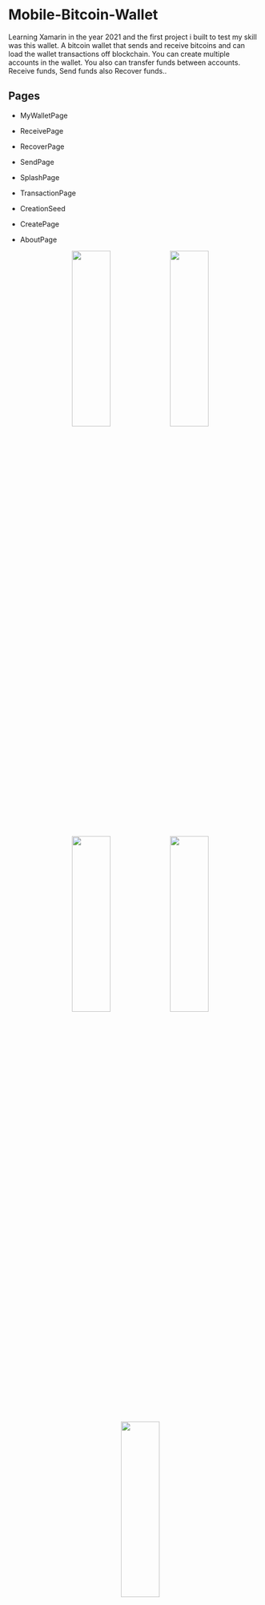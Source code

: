 # Mobile-Bitcoin-Wallet
Learning Xamarin in the year 2021 and the first project i built to test my skill was this wallet. A bitcoin wallet that sends and receive bitcoins and can load the wallet transactions off blockchain. You can create multiple accounts  in the wallet. You also can transfer funds between accounts. Receive funds, Send funds also Recover funds..

## Pages
* MyWalletPage
* ReceivePage
* RecoverPage
* SendPage
* SplashPage
* TransactionPage
* CreationSeed
* CreatePage
* AboutPage

  <div align="center">
  <img src="https://github.com/Humble2020/Xamarin-Bitcoin-Wallet/assets/118256659/ec7fc202-e717-4256-b5fa-891bb7ee6418" width="40%" height="30%">
  <img src="https://github.com/Humble2020/Xamarin-Bitcoin-Wallet/assets/118256659/a2f39a28-546a-4d86-8198-fa8d8f3cb825" width="40%" height="30%">
  </div> 
   <div align="center">
  <img src="https://github.com/Humble2020/Xamarin-Bitcoin-Wallet/assets/118256659/be74413b-fb6d-4c1d-9685-fa7a7ad096cd" width="40%" height="30%">
  <img src="https://github.com/Humble2020/Xamarin-Bitcoin-Wallet/assets/118256659/10d0d0bd-6b9a-4441-b0ea-4925f24c2734" width="40%" height="30%">
  </div>
  <div align="center">
  <img src="https://github.com/Humble2020/Xamarin-Bitcoin-Wallet/assets/118256659/3f8a57a7-6d2b-4ac9-a200-76f34fd312ce" width="40%" height="30%">
  </div>
  <br>





## Models

  ```C#
WalletData.cs
walletFIleSerializer.cs
walletInfo.cs
walletManagement.cs
walletViewModel.cs

```
